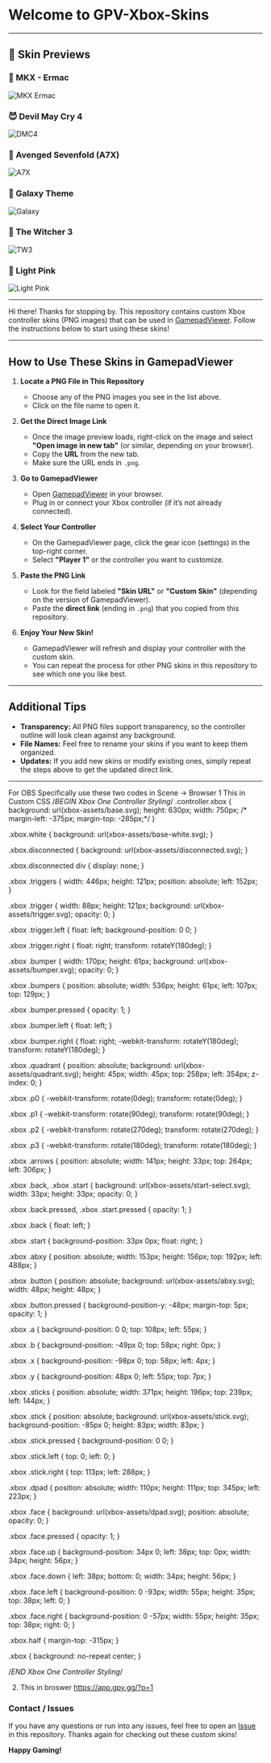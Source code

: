 # Welcome to GPV-Xbox-Skins
---

## 📸 Skin Previews

### 🧟 MKX - Ermac
![MKX Ermac](MKX%20Ermac.png)

### 😈 Devil May Cry 4
![DMC4](DMC4.png)

### 🤘 Avenged Sevenfold (A7X)
![A7X](A7X.png)

### 🌌 Galaxy Theme
![Galaxy](galaxy.png)

### 🐺 The Witcher 3
![TW3](TW3.png)

### 🌸 Light Pink
![Light Pink](Light%20Pink.png)

---


Hi there! Thanks for stopping by. This repository contains custom Xbox controller skins (PNG images) that can be used in [GamepadViewer](https://gamepadviewer.com/). Follow the instructions below to start using these skins!

---

## How to Use These Skins in GamepadViewer

1. **Locate a PNG File in This Repository**  
   - Choose any of the PNG images you see in the list above.  
   - Click on the file name to open it.

2. **Get the Direct Image Link**  
   - Once the image preview loads, right-click on the image and select **"Open image in new tab"** (or similar, depending on your browser).  
   - Copy the **URL** from the new tab.  
   - Make sure the URL ends in `.png`.

3. **Go to GamepadViewer**  
   - Open [GamepadViewer](https://gamepadviewer.com/) in your browser.  
   - Plug in or connect your Xbox controller (if it’s not already connected).

4. **Select Your Controller**  
   - On the GamepadViewer page, click the gear icon (settings) in the top-right corner.  
   - Select **"Player 1"** or the controller you want to customize.

5. **Paste the PNG Link**  
   - Look for the field labeled **"Skin URL"** or **"Custom Skin"** (depending on the version of GamepadViewer).  
   - Paste the **direct link** (ending in `.png`) that you copied from this repository.

6. **Enjoy Your New Skin!**  
   - GamepadViewer will refresh and display your controller with the custom skin.  
   - You can repeat the process for other PNG skins in this repository to see which one you like best.

---

## Additional Tips

- **Transparency:** All PNG files support transparency, so the controller outline will look clean against any background.  
- **File Names:** Feel free to rename your skins if you want to keep them organized.  
- **Updates:** If you add new skins or modify existing ones, simply repeat the steps above to get the updated direct link.

---
For OBS Specifically use these two codes in Scene -> Browser 
1 This in Custom CSS 
/*BEGIN Xbox One Controller Styling*/
.controller.xbox {
    background: url(xbox-assets/base.svg);
    height: 630px;
    width: 750px;
    /*    margin-left: -375px;
        margin-top: -285px;*/
}

.xbox.white {
    background: url(xbox-assets/base-white.svg);
}

.xbox.disconnected {
    background: url(xbox-assets/disconnected.svg);
}

.xbox.disconnected div {
    display: none;
}

.xbox .triggers {
    width: 446px;
    height: 121px;
    position: absolute;
    left: 152px;
}

.xbox .trigger {
    width: 88px;
    height: 121px;
    background: url(xbox-assets/trigger.svg);
    opacity: 0;
}

.xbox .trigger.left {
    float: left;
    background-position: 0 0;
}

.xbox .trigger.right {
    float: right;
    transform: rotateY(180deg);
}

.xbox .bumper {
    width: 170px;
    height: 61px;
    background: url(xbox-assets/bumper.svg);
    opacity: 0;
}

.xbox .bumpers {
    position: absolute;
    width: 536px;
    height: 61px;
    left: 107px;
    top: 129px;
}

.xbox .bumper.pressed {
    opacity: 1;
}

.xbox .bumper.left {
    float: left;
}

.xbox .bumper.right {
    float: right;
    -webkit-transform: rotateY(180deg);
    transform: rotateY(180deg);
}

.xbox .quadrant {
    position: absolute;
    background: url(xbox-assets/quadrant.svg);
    height: 45px;
    width: 45px;
    top: 258px;
    left: 354px;
    z-index: 0;
}

.xbox .p0 {
    -webkit-transform: rotate(0deg);
    transform: rotate(0deg);
}

.xbox .p1 {
    -webkit-transform: rotate(90deg);
    transform: rotate(90deg);
}

.xbox .p2 {
    -webkit-transform: rotate(270deg);
    transform: rotate(270deg);
}

.xbox .p3 {
    -webkit-transform: rotate(180deg);
    transform: rotate(180deg);
}

.xbox .arrows {
    position: absolute;
    width: 141px;
    height: 33px;
    top: 264px;
    left: 306px;
}

.xbox .back, .xbox .start {
    background: url(xbox-assets/start-select.svg);
    width: 33px;
    height: 33px;
    opacity: 0;
}

.xbox .back.pressed, .xbox .start.pressed {
    opacity: 1;
}

.xbox .back {
    float: left;
}

.xbox .start {
    background-position: 33px 0px;
    float: right;
}

.xbox .abxy {
    position: absolute;
    width: 153px;
    height: 156px;
    top: 192px;
    left: 488px;
}

.xbox .button {
    position: absolute;
    background: url(xbox-assets/abxy.svg);
    width: 48px;
    height: 48px;
}

.xbox .button.pressed {
    background-position-y: -48px;
    margin-top: 5px;
    opacity: 1;
}

.xbox .a {
    background-position: 0 0;
    top: 108px;
    left: 55px;
}

.xbox .b {
    background-position: -49px 0;
    top: 58px;
    right: 0px;
}

.xbox .x {
    background-position: -98px 0;
    top: 58px;
    left: 4px;
}

.xbox .y {
    background-position: 48px 0;
    left: 55px;
    top: 7px;
}

.xbox .sticks {
    position: absolute;
    width: 371px;
    height: 196px;
    top: 239px;
    left: 144px;
}

.xbox .stick {
    position: absolute;
    background: url(xbox-assets/stick.svg);
    background-position: -85px 0;
    height: 83px;
    width: 83px;
}

.xbox .stick.pressed {
    background-position: 0 0;
}

.xbox .stick.left {
    top: 0;
    left: 0;
}

.xbox .stick.right {
    top: 113px;
    left: 288px;
}

.xbox .dpad {
    position: absolute;
    width: 110px;
    height: 111px;
    top: 345px;
    left: 223px;
}

.xbox .face {
    background: url(xbox-assets/dpad.svg);
    position: absolute;
    opacity: 0;
}

.xbox .face.pressed {
    opacity: 1;
}

.xbox .face.up {
    background-position: 34px 0;
    left: 38px;
    top: 0px;
    width: 34px;
    height: 56px;
}

.xbox .face.down {
    left: 38px;
    bottom: 0;
    width: 34px;
    height: 56px;
}

.xbox .face.left {
    background-position: 0 -93px;
    width: 55px;
    height: 35px;
    top: 38px;
    left: 0;
}

.xbox .face.right {
    background-position: 0 -57px;
    width: 55px;
    height: 35px;
    top: 38px;
    right: 0;
}

.xbox.half {
    margin-top: -315px;
}

.xbox {
    background: no-repeat center;
}

/*END Xbox One Controller Styling*/

2. This in broswer https://app.gpv.gg/?p=1
### Contact / Issues

If you have any questions or run into any issues, feel free to open an [Issue](../../issues) in this repository. Thanks again for checking out these custom skins!

**Happy Gaming!**

